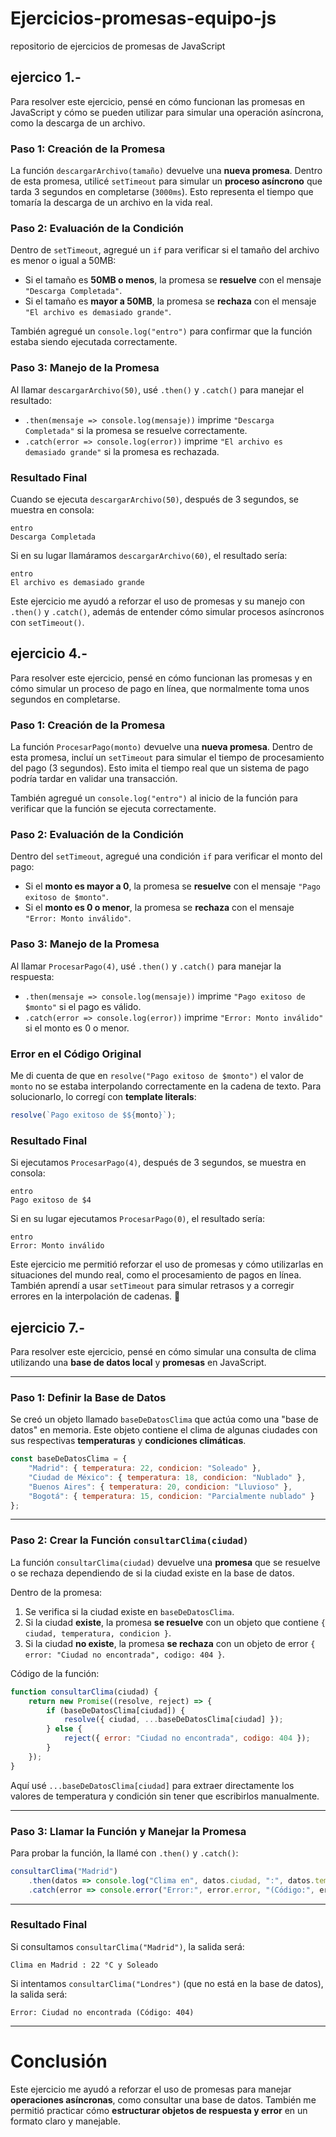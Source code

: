 # Ejercicios-promesas-equipo-js
repositorio de ejercicios de promesas de JavaScript


## **ejercico 1.-**
Para resolver este ejercicio, pensé en cómo funcionan las promesas en JavaScript y cómo se pueden utilizar para simular una operación asíncrona, como la descarga de un archivo.  

### **Paso 1: Creación de la Promesa**
La función `descargarArchivo(tamaño)` devuelve una **nueva promesa**. Dentro de esta promesa, utilicé `setTimeout` para simular un **proceso asíncrono** que tarda 3 segundos en completarse (`3000ms`). Esto representa el tiempo que tomaría la descarga de un archivo en la vida real.  

### **Paso 2: Evaluación de la Condición**
Dentro de `setTimeout`, agregué un `if` para verificar si el tamaño del archivo es menor o igual a 50MB:  
- Si el tamaño es **50MB o menos**, la promesa se **resuelve** con el mensaje `"Descarga Completada"`.  
- Si el tamaño es **mayor a 50MB**, la promesa se **rechaza** con el mensaje `"El archivo es demasiado grande"`.  

También agregué un `console.log("entro")` para confirmar que la función estaba siendo ejecutada correctamente.  

### **Paso 3: Manejo de la Promesa**
Al llamar `descargarArchivo(50)`, usé `.then()` y `.catch()` para manejar el resultado:  
- `.then(mensaje => console.log(mensaje))` imprime `"Descarga Completada"` si la promesa se resuelve correctamente.  
- `.catch(error => console.log(error))` imprime `"El archivo es demasiado grande"` si la promesa es rechazada.  

### **Resultado Final**
Cuando se ejecuta `descargarArchivo(50)`, después de 3 segundos, se muestra en consola:  
```
entro  
Descarga Completada  
```
Si en su lugar llamáramos `descargarArchivo(60)`, el resultado sería:  
```
entro  
El archivo es demasiado grande  
```
Este ejercicio me ayudó a reforzar el uso de promesas y su manejo con `.then()` y `.catch()`, además de entender cómo simular procesos asíncronos con `setTimeout()`.







## **ejercicio 4.-**

Para resolver este ejercicio, pensé en cómo funcionan las promesas y en cómo simular un proceso de pago en línea, que normalmente toma unos segundos en completarse.  

### **Paso 1: Creación de la Promesa**  
La función `ProcesarPago(monto)` devuelve una **nueva promesa**. Dentro de esta promesa, incluí un `setTimeout` para simular el tiempo de procesamiento del pago (3 segundos). Esto imita el tiempo real que un sistema de pago podría tardar en validar una transacción.  

También agregué un `console.log("entro")` al inicio de la función para verificar que la función se ejecuta correctamente.  

### **Paso 2: Evaluación de la Condición**  
Dentro del `setTimeout`, agregué una condición `if` para verificar el monto del pago:  
- Si el **monto es mayor a 0**, la promesa se **resuelve** con el mensaje `"Pago exitoso de $monto"`.  
- Si el **monto es 0 o menor**, la promesa se **rechaza** con el mensaje `"Error: Monto inválido"`.  

### **Paso 3: Manejo de la Promesa**  
Al llamar `ProcesarPago(4)`, usé `.then()` y `.catch()` para manejar la respuesta:  
- `.then(mensaje => console.log(mensaje))` imprime `"Pago exitoso de $monto"` si el pago es válido.  
- `.catch(error => console.log(error))` imprime `"Error: Monto inválido"` si el monto es 0 o menor.  

### **Error en el Código Original**
Me di cuenta de que en `resolve("Pago exitoso de $monto")` el valor de `monto` no se estaba interpolando correctamente en la cadena de texto. Para solucionarlo, lo corregí con **template literals**:
```js
resolve(`Pago exitoso de $${monto}`);
```

### **Resultado Final**
Si ejecutamos `ProcesarPago(4)`, después de 3 segundos, se muestra en consola:  
```
entro  
Pago exitoso de $4  
```
Si en su lugar ejecutamos `ProcesarPago(0)`, el resultado sería:  
```
entro  
Error: Monto inválido  
```
Este ejercicio me permitió reforzar el uso de promesas y cómo utilizarlas en situaciones del mundo real, como el procesamiento de pagos en línea. También aprendí a usar `setTimeout` para simular retrasos y a corregir errores en la interpolación de cadenas. 🚀






## **ejercicio 7.-**

Para resolver este ejercicio, pensé en cómo simular una consulta de clima utilizando una **base de datos local** y **promesas** en JavaScript.  

---

### **Paso 1: Definir la Base de Datos**  
Se creó un objeto llamado `baseDeDatosClima` que actúa como una "base de datos" en memoria. Este objeto contiene el clima de algunas ciudades con sus respectivas **temperaturas** y **condiciones climáticas**.  

```js
const baseDeDatosClima = {
    "Madrid": { temperatura: 22, condicion: "Soleado" },
    "Ciudad de México": { temperatura: 18, condicion: "Nublado" },
    "Buenos Aires": { temperatura: 20, condicion: "Lluvioso" },
    "Bogotá": { temperatura: 15, condicion: "Parcialmente nublado" }
};
```
---

### **Paso 2: Crear la Función `consultarClima(ciudad)`**  
La función `consultarClima(ciudad)` devuelve una **promesa** que se resuelve o se rechaza dependiendo de si la ciudad existe en la base de datos.  

Dentro de la promesa:  
1. Se verifica si la ciudad existe en `baseDeDatosClima`.  
2. Si la ciudad **existe**, la promesa **se resuelve** con un objeto que contiene `{ ciudad, temperatura, condicion }`.  
3. Si la ciudad **no existe**, la promesa **se rechaza** con un objeto de error `{ error: "Ciudad no encontrada", codigo: 404 }`.  

Código de la función:
```js
function consultarClima(ciudad) {
    return new Promise((resolve, reject) => {
        if (baseDeDatosClima[ciudad]) {
            resolve({ ciudad, ...baseDeDatosClima[ciudad] });
        } else {
            reject({ error: "Ciudad no encontrada", codigo: 404 });
        }
    });
}
```
Aquí usé `...baseDeDatosClima[ciudad]` para extraer directamente los valores de temperatura y condición sin tener que escribirlos manualmente.  

---

### **Paso 3: Llamar la Función y Manejar la Promesa**  
Para probar la función, la llamé con `.then()` y `.catch()`:  

```js
consultarClima("Madrid")
    .then(datos => console.log("Clima en", datos.ciudad, ":", datos.temperatura, "°C y", datos.condicion))
    .catch(error => console.error("Error:", error.error, "(Código:", error.codigo, ")"));
```

---

### **Resultado Final**  
Si consultamos `consultarClima("Madrid")`, la salida será:
```
Clima en Madrid : 22 °C y Soleado
```
Si intentamos `consultarClima("Londres")` (que no está en la base de datos), la salida será:
```
Error: Ciudad no encontrada (Código: 404)
```
---

# **Conclusión**  
Este ejercicio me ayudó a reforzar el uso de promesas para manejar **operaciones asíncronas**, como consultar una base de datos. También me permitió practicar cómo **estructurar objetos de respuesta y error** en un formato claro y manejable. 

